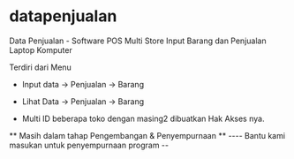 # datapenjualan
Data Penjualan - Software POS Multi Store Input Barang dan Penjualan Laptop Komputer

Terdiri dari Menu 
- Input data
-> Penjualan
-> Barang
- Lihat Data
-> Penjualan
-> Barang

- Multi ID beberapa toko dengan masing2 dibuatkan Hak Akses nya.

** Masih dalam tahap Pengembangan & Penyempurnaan **
---- Bantu kami masukan untuk penyempurnaan program --
